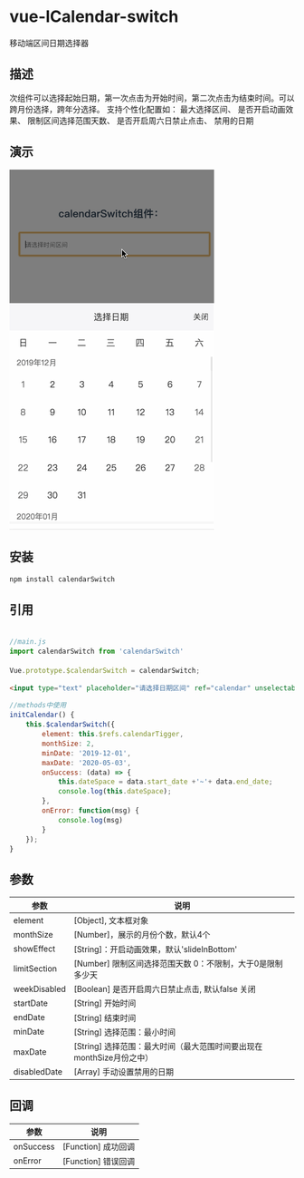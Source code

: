 # vue-lCalendar-switch

移动端区间日期选择器


## 描述
次组件可以选择起始日期，第一次点击为开始时间，第二次点击为结束时间。可以跨月份选择，跨年分选择。
支持个性化配置如：
	最大选择区间、
	是否开启动画效果、
	限制区间选择范围天数、
	是否开启周六日禁止点击、
	禁用的日期

 ## 演示

![vue-lCalendar-switch](https://raw.githubusercontent.com/duanxb/vue-calendar-switch/master/lcalendar-switch.gif)

## 安装
```
npm install calendarSwitch

```
## 引用

```javascript

//main.js
import calendarSwitch from 'calendarSwitch'

Vue.prototype.$calendarSwitch = calendarSwitch;

```
```html
<input type="text" placeholder="请选择日期区间" ref="calendar" unselectable="on" onfocus="this.blur()" readonly="readonly" class="inputstyle" v-model="appoint_datetime">
```
```javascript
//methods中使用
initCalendar() {
	this.$calendarSwitch({
		element: this.$refs.calendarTigger,
		monthSize: 2,
		minDate: '2019-12-01',
		maxDate: '2020-05-03',
		onSuccess: (data) => {
			this.dateSpace = data.start_date +'~'+ data.end_date;
			console.log(this.dateSpace);
		},
		onError: function(msg) {
			console.log(msg)
		}
	});
}
```

## 参数
| 参数        	| 说明           |
| ------------- |-------------|
| element		|[Object], 文本框对象		|
| monthSize          | [Number]，展示的月份个数，默认4个 |
| showEffect       | [String]：开启动画效果，默认'slideInBottom' | 
| limitSection       | [Number] 限制区间选择范围天数 0：不限制，大于0是限制多少天    | 
| weekDisabled  | [Boolean] 是否开启周六日禁止点击, 默认false 关闭 | 
| startDate  | [String] 开始时间 | 
| endDate  | [String] 结束时间 | 
| minDate  | [String] 选择范围：最小时间 | 
| maxDate  | [String] 选择范围：最大时间（最大范围时间要出现在monthSize月份之中） | 
| disabledDate  | [Array] 手动设置禁用的日期 | 


## 回调

| 参数            | 说明          |
| -------------   |-------------|
| onSuccess   | [Function] 成功回调 |
| onError | [Function] 错误回调 |
